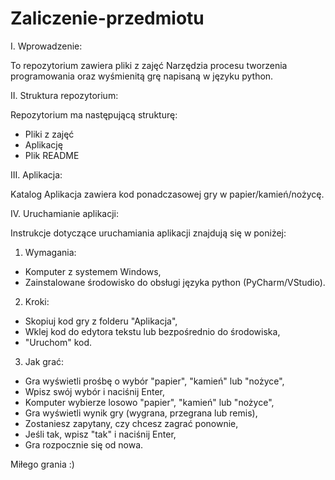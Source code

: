 # Zaliczenie-przedmiotu

I. Wprowadzenie:

To repozytorium zawiera pliki z zajęć Narzędzia procesu tworzenia programowania oraz wyśmienitą grę napisaną w języku python.


II. Struktura repozytorium:

Repozytorium ma następującą strukturę:

- Pliki z zajęć
- Aplikację
- Plik README

III. Aplikacja:

Katalog Aplikacja zawiera kod ponadczasowej gry w papier/kamień/nożycę.


IV. Uruchamianie aplikacji:

Instrukcje dotyczące uruchamiania aplikacji znajdują się w poniżej:


1. Wymagania:

- Komputer z systemem Windows,
- Zainstalowane środowisko do obsługi języka python (PyCharm/VStudio).


2. Kroki:

- Skopiuj kod gry z folderu "Aplikacja",
- Wklej kod do edytora tekstu lub bezpośrednio do środowiska,
- "Uruchom" kod.

3. Jak grać:

- Gra wyświetli prośbę o wybór "papier", "kamień" lub "nożyce",
- Wpisz swój wybór i naciśnij Enter,
- Komputer wybierze losowo "papier", "kamień" lub "nożyce",
- Gra wyświetli wynik gry (wygrana, przegrana lub remis),
- Zostaniesz zapytany, czy chcesz zagrać ponownie,
- Jeśli tak, wpisz "tak" i naciśnij Enter,
- Gra rozpocznie się od nowa.

Miłego grania :)

